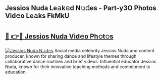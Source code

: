 ## Jessios Nuda Le𝚊k𝚎d N𝚞𝚍es - Part-y3O Photos Vid𝚎o Le𝚊ks FkMkU

# <h2><a href="http://fbbhdts.evod.top/?m=Jessios+Nuda">🔗 👉🔴 Jessios Nuda Vid𝚎o Ph𝚘t𝚘s</a></h2>

[![Jessios Nuda N𝚞d𝚎s](https://i.imgur.com/8V9OHl7.gif)](http://fbbhdts.evod.top/?m=Jessios+Nuda)
Social media celebrity Jessios Nuda and content producer, known for sharing dance and lifestyle themes through collaborative dance routines and brief videos. Influential educator Jessios Nuda, known for their innovative teaching methods and commitment to education. 
